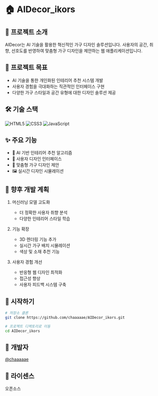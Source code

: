 # 🏠 AIDecor_ikors

## 📝 프로젝트 소개
AIDecor는 AI 기술을 활용한 혁신적인 가구 디자인 솔루션입니다. 사용자의 공간, 취향, 선호도를 반영하여 맞춤형 가구 디자인을 제안하는 웹 애플리케이션입니다.

## 🎯 프로젝트 목표
- AI 기술을 통한 개인화된 인테리어 추천 시스템 개발
- 사용자 경험을 극대화하는 직관적인 인터페이스 구현
- 다양한 가구 스타일과 공간 유형에 대한 디자인 솔루션 제공

## 🛠 기술 스택
![HTML5](https://img.shields.io/badge/HTML5-E34F26?style=flat&logo=html5&logoColor=white)
![CSS3](https://img.shields.io/badge/CSS3-1572B6?style=flat&logo=css3&logoColor=white)
![JavaScript](https://img.shields.io/badge/JavaScript-F7DF1E?style=flat&logo=javascript&logoColor=black)

## ✨ 주요 기능
- 🤖 AI 기반 인테리어 추천 알고리즘
- 🎨 사용자 디자인 인터페이스
- 📝 맞춤형 가구 디자인 제안
- 🖼 실시간 디자인 시뮬레이션

## 🚀 향후 개발 계획
1. 머신러닝 모델 고도화
   - 더 정확한 사용자 취향 분석
   - 다양한 인테리어 스타일 학습

2. 기능 확장
   - 3D 렌더링 기능 추가
   - 실시간 가구 배치 시뮬레이션
   - 색상 및 소재 추천 기능

3. 사용자 경험 개선
   - 반응형 웹 디자인 최적화
   - 접근성 향상
   - 사용자 피드백 시스템 구축

## 🚀 시작하기
```bash
# 저장소 클론
git clone https://github.com/chaaaaae/AIDecor_ikors.git

# 프로젝트 디렉토리로 이동
cd AIDecor_ikors
```

## 👥 개발자
[@chaaaaae](https://github.com/chaaaaae)

## 📄 라이센스
오픈소스
